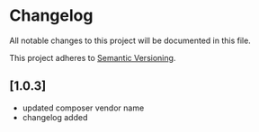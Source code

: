 # Changelog

All notable changes to this project will be documented in this file.

This project adheres to [Semantic Versioning](http://semver.org/).

## [1.0.3]

* updated composer vendor name
* changelog added
